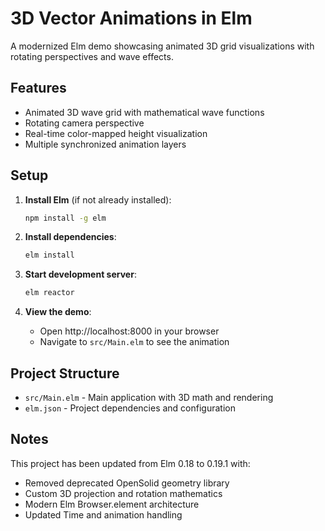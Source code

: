 # 3D Vector Animations in Elm

A modernized Elm demo showcasing animated 3D grid visualizations with rotating perspectives and wave effects.

## Features

- Animated 3D wave grid with mathematical wave functions
- Rotating camera perspective
- Real-time color-mapped height visualization
- Multiple synchronized animation layers

## Setup

1. **Install Elm** (if not already installed):
   ```bash
   npm install -g elm
   ```

2. **Install dependencies**:
   ```bash
   elm install
   ```

3. **Start development server**:
   ```bash
   elm reactor
   ```

4. **View the demo**:
   - Open http://localhost:8000 in your browser
   - Navigate to `src/Main.elm` to see the animation

## Project Structure

- `src/Main.elm` - Main application with 3D math and rendering
- `elm.json` - Project dependencies and configuration

## Notes

This project has been updated from Elm 0.18 to 0.19.1 with:
- Removed deprecated OpenSolid geometry library
- Custom 3D projection and rotation mathematics
- Modern Elm Browser.element architecture
- Updated Time and animation handling
